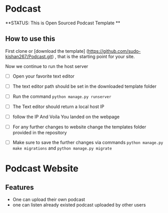 # Podcast

**STATUS: This is Open Sourced Podcast Template **


## How to use this

First clone or [download the template] (https://github.com/sudo-kishan267/Podcast.git) , that is the starting point for your site.

Now we continue to run the host server

 - [ ] Open your favorite text editor 
 - [ ] The text editor path should be set in the downloaded template folder
 - [ ] Run the command ``` python manage.py runserver ```
 - [ ] The Text editor should return a local host IP
 - [ ] follow the IP And Voila You landed on the webpage
 - [ ] For any further changes to website change the templates folder provided in the repository
 - [ ] Make sure to save the further changes via commands ``` python manage.py make migrations ``` and ``` python manage.py migrate ```
  
  
# Podcast Website


 
## Features
- One can upload their own podcast 
- one can listen already existed podcast uploaded by other users 
